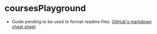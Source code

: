 # coursesPlayground

* Guide pending to be used to format readme files.
[GitHub's markdown cheat sheet](https://guides.github.com/pdfs/markdown-cheatsheet-online.pdf) 
